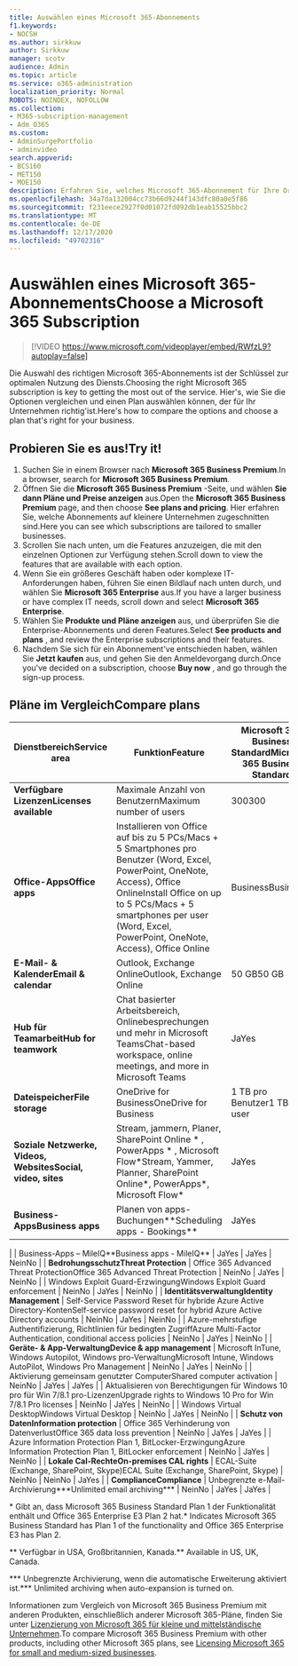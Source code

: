 ```yaml
---
title: Auswählen eines Microsoft 365-Abonnements
f1.keywords:
- NOCSH
ms.author: sirkkuw
author: Sirkkuw
manager: scotv
audience: Admin
ms.topic: article
ms.service: o365-administration
localization_priority: Normal
ROBOTS: NOINDEX, NOFOLLOW
ms.collection:
- M365-subscription-management
- Adm_O365
ms.custom:
- AdminSurgePortfolio
- adminvideo
search.appverid:
- BCS160
- MET150
- MOE150
description: Erfahren Sie, welches Microsoft 365-Abonnement für Ihre Organisation geeignet ist.
ms.openlocfilehash: 34a7da132004cc73b66d9244f143dfc80a0e5f86
ms.sourcegitcommit: f231eece2927f0d01072fd092db1eab15525bbc2
ms.translationtype: MT
ms.contentlocale: de-DE
ms.lasthandoff: 12/17/2020
ms.locfileid: "49702316"
---
```

# <a name="choose-a-microsoft-365-subscription"></a><span data-ttu-id="9531a-103">Auswählen eines Microsoft 365-Abonnements</span><span class="sxs-lookup"><span data-stu-id="9531a-103">Choose a Microsoft 365 Subscription</span></span>

> [!VIDEO https://www.microsoft.com/videoplayer/embed/RWfzL9?autoplay=false]

<span data-ttu-id="9531a-104">Die Auswahl des richtigen Microsoft 365-Abonnements ist der Schlüssel zur optimalen Nutzung des Diensts.</span><span class="sxs-lookup"><span data-stu-id="9531a-104">Choosing the right Microsoft 365 subscription is key to getting the most out of the service.</span></span> <span data-ttu-id="9531a-105">Hier&#39;s, wie Sie die Optionen vergleichen und einen Plan auswählen können, der für Ihr Unternehmen richtig&#39;ist.</span><span class="sxs-lookup"><span data-stu-id="9531a-105">Here&#39;s how to compare the options and choose a plan that&#39;s right for your business.</span></span>

## <a name="try-it"></a><span data-ttu-id="9531a-106">Probieren Sie es aus!</span><span class="sxs-lookup"><span data-stu-id="9531a-106">Try it!</span></span>

1. <span data-ttu-id="9531a-107">Suchen Sie in einem Browser nach  **Microsoft 365 Business Premium**.</span><span class="sxs-lookup"><span data-stu-id="9531a-107">In a browser, search for  **Microsoft 365 Business Premium**.</span></span>
2. <span data-ttu-id="9531a-108">Öffnen Sie die  **Microsoft 365 Business Premium**  -Seite, und wählen  **Sie dann Pläne und Preise anzeigen** aus.</span><span class="sxs-lookup"><span data-stu-id="9531a-108">Open the  **Microsoft 365 Business Premium**  page, and then choose  **See plans and pricing**.</span></span> <span data-ttu-id="9531a-109">Hier erfahren Sie, welche Abonnements auf kleinere Unternehmen zugeschnitten sind.</span><span class="sxs-lookup"><span data-stu-id="9531a-109">Here you can see which subscriptions are tailored to smaller businesses.</span></span>
3. <span data-ttu-id="9531a-110">Scrollen Sie nach unten, um die Features anzuzeigen, die mit den einzelnen Optionen zur Verfügung stehen.</span><span class="sxs-lookup"><span data-stu-id="9531a-110">Scroll down to view the features that are available with each option.</span></span>
4. <span data-ttu-id="9531a-111">Wenn Sie ein größeres Geschäft haben oder komplexe IT-Anforderungen haben, führen Sie einen Bildlauf nach unten durch, und wählen Sie  **Microsoft 365 Enterprise** aus.</span><span class="sxs-lookup"><span data-stu-id="9531a-111">If you have a larger business or have complex IT needs, scroll down and select  **Microsoft 365 Enterprise**.</span></span>
5. <span data-ttu-id="9531a-112">Wählen Sie  **Produkte und Pläne anzeigen** aus, und überprüfen Sie die Enterprise-Abonnements und deren Features.</span><span class="sxs-lookup"><span data-stu-id="9531a-112">Select  **See products and plans** , and review the Enterprise subscriptions and their features.</span></span>
6. <span data-ttu-id="9531a-113">Nachdem Sie sich für ein Abonnement&#39;ve entschieden haben, wählen Sie  **Jetzt kaufen** aus, und gehen Sie den Anmeldevorgang durch.</span><span class="sxs-lookup"><span data-stu-id="9531a-113">Once you&#39;ve decided on a subscription, choose  **Buy now** , and go through the sign-up process.</span></span>

## <a name="compare-plans"></a><span data-ttu-id="9531a-114">Pläne im Vergleich</span><span class="sxs-lookup"><span data-stu-id="9531a-114">Compare plans</span></span>

| <span data-ttu-id="9531a-115">**Dienstbereich**</span><span class="sxs-lookup"><span data-stu-id="9531a-115">**Service area**</span></span> | <span data-ttu-id="9531a-116">**Funktion**</span><span class="sxs-lookup"><span data-stu-id="9531a-116">**Feature**</span></span> | <span data-ttu-id="9531a-117">**Microsoft 365 Business Standard**</span><span class="sxs-lookup"><span data-stu-id="9531a-117">**Microsoft 365 Business Standard**</span></span> | <span data-ttu-id="9531a-118">**Microsoft 365 Business Premium**</span><span class="sxs-lookup"><span data-stu-id="9531a-118">**Microsoft 365 Business Premium**</span></span> | <span data-ttu-id="9531a-119">**Office 365 Enterprise E3**</span><span class="sxs-lookup"><span data-stu-id="9531a-119">**Office 365 Enterprise E3**</span></span> |
| --- | --- | --- | --- | --- |
| <span data-ttu-id="9531a-120">**Verfügbare Lizenzen**</span><span class="sxs-lookup"><span data-stu-id="9531a-120">**Licenses available**</span></span> | <span data-ttu-id="9531a-121">Maximale Anzahl von Benutzern</span><span class="sxs-lookup"><span data-stu-id="9531a-121">Maximum number of users</span></span> | <span data-ttu-id="9531a-122">300</span><span class="sxs-lookup"><span data-stu-id="9531a-122">300</span></span> | <span data-ttu-id="9531a-123">300</span><span class="sxs-lookup"><span data-stu-id="9531a-123">300</span></span> | <span data-ttu-id="9531a-124">Unbegrenzt</span><span class="sxs-lookup"><span data-stu-id="9531a-124">Unlimited</span></span> |
| <span data-ttu-id="9531a-125">**Office-Apps**</span><span class="sxs-lookup"><span data-stu-id="9531a-125">**Office apps**</span></span> | <span data-ttu-id="9531a-126">Installieren von Office auf bis zu 5 PCs/Macs + 5 Smartphones pro Benutzer (Word, Excel, PowerPoint, OneNote, Access), Office Online</span><span class="sxs-lookup"><span data-stu-id="9531a-126">Install Office on up to 5 PCs/Macs + 5 smartphones per user (Word, Excel, PowerPoint, OneNote, Access), Office Online</span></span> | <span data-ttu-id="9531a-127">Business</span><span class="sxs-lookup"><span data-stu-id="9531a-127">Business</span></span> | <span data-ttu-id="9531a-128">Business</span><span class="sxs-lookup"><span data-stu-id="9531a-128">Business</span></span> | <span data-ttu-id="9531a-129">ProPlus</span><span class="sxs-lookup"><span data-stu-id="9531a-129">ProPlus</span></span> |
| <span data-ttu-id="9531a-130">**E-Mail- &amp; Kalender**</span><span class="sxs-lookup"><span data-stu-id="9531a-130">**Email &amp; calendar**</span></span> | <span data-ttu-id="9531a-131">Outlook, Exchange Online</span><span class="sxs-lookup"><span data-stu-id="9531a-131">Outlook, Exchange Online</span></span> | <span data-ttu-id="9531a-132">50 GB</span><span class="sxs-lookup"><span data-stu-id="9531a-132">50 GB</span></span> | <span data-ttu-id="9531a-133">50 GB</span><span class="sxs-lookup"><span data-stu-id="9531a-133">50 GB</span></span> | <span data-ttu-id="9531a-134">100 GB</span><span class="sxs-lookup"><span data-stu-id="9531a-134">100 GB</span></span> |
| <span data-ttu-id="9531a-135">**Hub für Teamarbeit**</span><span class="sxs-lookup"><span data-stu-id="9531a-135">**Hub for teamwork**</span></span> | <span data-ttu-id="9531a-136">Chat basierter Arbeitsbereich, Onlinebesprechungen und mehr in Microsoft Teams</span><span class="sxs-lookup"><span data-stu-id="9531a-136">Chat-based workspace, online meetings, and more in Microsoft Teams</span></span> | <span data-ttu-id="9531a-137">Ja</span><span class="sxs-lookup"><span data-stu-id="9531a-137">Yes</span></span> | <span data-ttu-id="9531a-138">Ja</span><span class="sxs-lookup"><span data-stu-id="9531a-138">Yes</span></span> | <span data-ttu-id="9531a-139">Ja</span><span class="sxs-lookup"><span data-stu-id="9531a-139">Yes</span></span> |
| <span data-ttu-id="9531a-140">**Dateispeicher**</span><span class="sxs-lookup"><span data-stu-id="9531a-140">**File storage**</span></span> | <span data-ttu-id="9531a-141">OneDrive for Business</span><span class="sxs-lookup"><span data-stu-id="9531a-141">OneDrive for Business</span></span> | <span data-ttu-id="9531a-142">1 TB pro Benutzer</span><span class="sxs-lookup"><span data-stu-id="9531a-142">1 TB per user</span></span> | <span data-ttu-id="9531a-143">1 TB pro Benutzer</span><span class="sxs-lookup"><span data-stu-id="9531a-143">1 TB per user</span></span> | <span data-ttu-id="9531a-144">Unbegrenzt</span><span class="sxs-lookup"><span data-stu-id="9531a-144">Unlimited</span></span> |
| <span data-ttu-id="9531a-145">**Soziale Netzwerke, Videos, Websites**</span><span class="sxs-lookup"><span data-stu-id="9531a-145">**Social, video, sites**</span></span> | <span data-ttu-id="9531a-146">Stream, jammern, Planer, SharePoint Online \* , PowerApps \* , Microsoft Flow\*</span><span class="sxs-lookup"><span data-stu-id="9531a-146">Stream, Yammer, Planner, SharePoint Online\*, PowerApps\*, Microsoft Flow\*</span></span> | <span data-ttu-id="9531a-147">Ja</span><span class="sxs-lookup"><span data-stu-id="9531a-147">Yes</span></span> | <span data-ttu-id="9531a-148">Ja</span><span class="sxs-lookup"><span data-stu-id="9531a-148">Yes</span></span> | <span data-ttu-id="9531a-149">Ja</span><span class="sxs-lookup"><span data-stu-id="9531a-149">Yes</span></span> |
| <span data-ttu-id="9531a-150">**Business-Apps**</span><span class="sxs-lookup"><span data-stu-id="9531a-150">**Business apps**</span></span> | <span data-ttu-id="9531a-151">Planen von apps-Buchungen\*\*</span><span class="sxs-lookup"><span data-stu-id="9531a-151">Scheduling apps - Bookings\*\*</span></span> | <span data-ttu-id="9531a-152">Ja</span><span class="sxs-lookup"><span data-stu-id="9531a-152">Yes</span></span> | <span data-ttu-id="9531a-153">Ja</span><span class="sxs-lookup"><span data-stu-id="9531a-153">Yes</span></span> | <span data-ttu-id="9531a-154">Ja</span><span class="sxs-lookup"><span data-stu-id="9531a-154">Yes</span></span> |
|
 | <span data-ttu-id="9531a-155">Business-Apps – MileIQ\*\*</span><span class="sxs-lookup"><span data-stu-id="9531a-155">Business apps - MileIQ\*\*</span></span> | <span data-ttu-id="9531a-156">Ja</span><span class="sxs-lookup"><span data-stu-id="9531a-156">Yes</span></span> | <span data-ttu-id="9531a-157">Ja</span><span class="sxs-lookup"><span data-stu-id="9531a-157">Yes</span></span> | <span data-ttu-id="9531a-158">Nein</span><span class="sxs-lookup"><span data-stu-id="9531a-158">No</span></span> |
| <span data-ttu-id="9531a-159">**Bedrohungsschutz**</span><span class="sxs-lookup"><span data-stu-id="9531a-159">**Threat Protection**</span></span> | <span data-ttu-id="9531a-160">Office 365 Advanced Threat Protection</span><span class="sxs-lookup"><span data-stu-id="9531a-160">Office 365 Advanced Threat Protection</span></span> | <span data-ttu-id="9531a-161">Nein</span><span class="sxs-lookup"><span data-stu-id="9531a-161">No</span></span> | <span data-ttu-id="9531a-162">Ja</span><span class="sxs-lookup"><span data-stu-id="9531a-162">Yes</span></span> | <span data-ttu-id="9531a-163">Nein</span><span class="sxs-lookup"><span data-stu-id="9531a-163">No</span></span> |
 | <span data-ttu-id="9531a-164">Windows Exploit Guard-Erzwingung</span><span class="sxs-lookup"><span data-stu-id="9531a-164">Windows Exploit Guard enforcement</span></span> | <span data-ttu-id="9531a-165">Nein</span><span class="sxs-lookup"><span data-stu-id="9531a-165">No</span></span> | <span data-ttu-id="9531a-166">Ja</span><span class="sxs-lookup"><span data-stu-id="9531a-166">Yes</span></span> | <span data-ttu-id="9531a-167">Nein</span><span class="sxs-lookup"><span data-stu-id="9531a-167">No</span></span> |
| <span data-ttu-id="9531a-168">**Identitätsverwaltung**</span><span class="sxs-lookup"><span data-stu-id="9531a-168">**Identity Management**</span></span> | <span data-ttu-id="9531a-169">Self-Service Password Reset für hybride Azure Active Directory-Konten</span><span class="sxs-lookup"><span data-stu-id="9531a-169">Self-service password reset for hybrid Azure Active Directory accounts</span></span> | <span data-ttu-id="9531a-170">Nein</span><span class="sxs-lookup"><span data-stu-id="9531a-170">No</span></span> | <span data-ttu-id="9531a-171">Ja</span><span class="sxs-lookup"><span data-stu-id="9531a-171">Yes</span></span> | <span data-ttu-id="9531a-172">Nein</span><span class="sxs-lookup"><span data-stu-id="9531a-172">No</span></span> |
 | <span data-ttu-id="9531a-173">Azure-mehrstufige Authentifizierung, Richtlinien für bedingten Zugriff</span><span class="sxs-lookup"><span data-stu-id="9531a-173">Azure Multi-Factor Authentication, conditional access policies</span></span> | <span data-ttu-id="9531a-174">Nein</span><span class="sxs-lookup"><span data-stu-id="9531a-174">No</span></span> | <span data-ttu-id="9531a-175">Ja</span><span class="sxs-lookup"><span data-stu-id="9531a-175">Yes</span></span> | <span data-ttu-id="9531a-176">Nein</span><span class="sxs-lookup"><span data-stu-id="9531a-176">No</span></span> |
| <span data-ttu-id="9531a-177">**Geräte- &amp; App-Verwaltung**</span><span class="sxs-lookup"><span data-stu-id="9531a-177">**Device &amp; app management**</span></span> | <span data-ttu-id="9531a-178">Microsoft InTune, Windows Autopilot, Windows pro-Verwaltung</span><span class="sxs-lookup"><span data-stu-id="9531a-178">Microsoft Intune, Windows AutoPilot, Windows Pro Management</span></span> | <span data-ttu-id="9531a-179">Nein</span><span class="sxs-lookup"><span data-stu-id="9531a-179">No</span></span> | <span data-ttu-id="9531a-180">Ja</span><span class="sxs-lookup"><span data-stu-id="9531a-180">Yes</span></span> | <span data-ttu-id="9531a-181">Nein</span><span class="sxs-lookup"><span data-stu-id="9531a-181">No</span></span> |
 | <span data-ttu-id="9531a-182">Aktivierung gemeinsam genutzter Computer</span><span class="sxs-lookup"><span data-stu-id="9531a-182">Shared computer activation</span></span> | <span data-ttu-id="9531a-183">Nein</span><span class="sxs-lookup"><span data-stu-id="9531a-183">No</span></span> | <span data-ttu-id="9531a-184">Ja</span><span class="sxs-lookup"><span data-stu-id="9531a-184">Yes</span></span> | <span data-ttu-id="9531a-185">Ja</span><span class="sxs-lookup"><span data-stu-id="9531a-185">Yes</span></span> |
 | <span data-ttu-id="9531a-186">Aktualisieren von Berechtigungen für Windows 10 pro für Win 7/8.1 pro-Lizenzen</span><span class="sxs-lookup"><span data-stu-id="9531a-186">Upgrade rights to Windows 10 Pro for Win 7/8.1 Pro licenses</span></span> | <span data-ttu-id="9531a-187">Nein</span><span class="sxs-lookup"><span data-stu-id="9531a-187">No</span></span> | <span data-ttu-id="9531a-188">Ja</span><span class="sxs-lookup"><span data-stu-id="9531a-188">Yes</span></span> | <span data-ttu-id="9531a-189">Nein</span><span class="sxs-lookup"><span data-stu-id="9531a-189">No</span></span> |
 | <span data-ttu-id="9531a-190">Windows Virtual Desktop</span><span class="sxs-lookup"><span data-stu-id="9531a-190">Windows Virtual Desktop</span></span> | <span data-ttu-id="9531a-191">Nein</span><span class="sxs-lookup"><span data-stu-id="9531a-191">No</span></span> | <span data-ttu-id="9531a-192">Ja</span><span class="sxs-lookup"><span data-stu-id="9531a-192">Yes</span></span> | <span data-ttu-id="9531a-193">Nein</span><span class="sxs-lookup"><span data-stu-id="9531a-193">No</span></span> |
| <span data-ttu-id="9531a-194">**Schutz von Daten**</span><span class="sxs-lookup"><span data-stu-id="9531a-194">**Information protection**</span></span> | <span data-ttu-id="9531a-195">Office 365 Verhinderung von Datenverlust</span><span class="sxs-lookup"><span data-stu-id="9531a-195">Office 365 data loss prevention</span></span> | <span data-ttu-id="9531a-196">Nein</span><span class="sxs-lookup"><span data-stu-id="9531a-196">No</span></span> | <span data-ttu-id="9531a-197">Ja</span><span class="sxs-lookup"><span data-stu-id="9531a-197">Yes</span></span> | <span data-ttu-id="9531a-198">Ja</span><span class="sxs-lookup"><span data-stu-id="9531a-198">Yes</span></span> |
 | <span data-ttu-id="9531a-199">Azure Information Protection Plan 1, BitLocker-Erzwingung</span><span class="sxs-lookup"><span data-stu-id="9531a-199">Azure Information Protection Plan 1, BitLocker enforcement</span></span> | <span data-ttu-id="9531a-200">Nein</span><span class="sxs-lookup"><span data-stu-id="9531a-200">No</span></span> | <span data-ttu-id="9531a-201">Ja</span><span class="sxs-lookup"><span data-stu-id="9531a-201">Yes</span></span> | <span data-ttu-id="9531a-202">Nein</span><span class="sxs-lookup"><span data-stu-id="9531a-202">No</span></span> |
| <span data-ttu-id="9531a-203">**Lokale Cal-Rechte**</span><span class="sxs-lookup"><span data-stu-id="9531a-203">**On-premises CAL rights**</span></span> | <span data-ttu-id="9531a-204">ECAL-Suite (Exchange, SharePoint, Skype)</span><span class="sxs-lookup"><span data-stu-id="9531a-204">ECAL Suite (Exchange, SharePoint, Skype)</span></span> | <span data-ttu-id="9531a-205">Nein</span><span class="sxs-lookup"><span data-stu-id="9531a-205">No</span></span> | <span data-ttu-id="9531a-206">Nein</span><span class="sxs-lookup"><span data-stu-id="9531a-206">No</span></span> | <span data-ttu-id="9531a-207">Ja</span><span class="sxs-lookup"><span data-stu-id="9531a-207">Yes</span></span> |
| <span data-ttu-id="9531a-208">**Compliance**</span><span class="sxs-lookup"><span data-stu-id="9531a-208">**Compliance**</span></span> | <span data-ttu-id="9531a-209">Unbegrenzte e-Mail-Archivierung\*\*\*</span><span class="sxs-lookup"><span data-stu-id="9531a-209">Unlimited email archiving\*\*\*</span></span> | <span data-ttu-id="9531a-210">Nein</span><span class="sxs-lookup"><span data-stu-id="9531a-210">No</span></span> | <span data-ttu-id="9531a-211">Ja</span><span class="sxs-lookup"><span data-stu-id="9531a-211">Yes</span></span> | <span data-ttu-id="9531a-212">Ja</span><span class="sxs-lookup"><span data-stu-id="9531a-212">Yes</span></span> |

<span data-ttu-id="9531a-213">\* Gibt an, dass Microsoft 365 Business Standard Plan 1 der Funktionalität enthält und Office 365 Enterprise E3 Plan 2 hat.</span><span class="sxs-lookup"><span data-stu-id="9531a-213">\* Indicates Microsoft 365 Business Standard has Plan 1 of the functionality and Office 365 Enterprise E3 has Plan 2.</span></span>

<span data-ttu-id="9531a-214">\*\* Verfügbar in USA, Großbritannien, Kanada.</span><span class="sxs-lookup"><span data-stu-id="9531a-214">\*\* Available in US, UK, Canada.</span></span>

<span data-ttu-id="9531a-215">\*\*\* Unbegrenzte Archivierung, wenn die automatische Erweiterung aktiviert ist.</span><span class="sxs-lookup"><span data-stu-id="9531a-215">\*\*\* Unlimited archiving when auto-expansion is turned on.</span></span>

<span data-ttu-id="9531a-216">Informationen zum Vergleich von Microsoft 365 Business Premium mit anderen Produkten, einschließlich anderer Microsoft 365-Pläne, finden Sie unter [Lizenzierung von Microsoft 365 für kleine und mittelständische Unternehmen](https://docs.microsoft.com/office365/servicedescriptions/microsoft-365-service-descriptions/licensing-microsoft-365-in-smb).</span><span class="sxs-lookup"><span data-stu-id="9531a-216">To compare Microsoft 365 Business Premium with other products, including other Microsoft 365 plans, see [Licensing Microsoft 365 for small and medium-sized businesses](https://docs.microsoft.com/office365/servicedescriptions/microsoft-365-service-descriptions/licensing-microsoft-365-in-smb).</span></span>